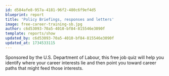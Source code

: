 ```yaml
---
id: d584afe8-957a-4181-96f2-480c6f9ef4d5
blueprint: report
title: 'Policy Briefings, responses and letters'
image: free-career-training-sb.jpg
author: c6d53093-70a5-4010-bf84-815546e3090f
template: reports/show
updated_by: c6d53093-70a5-4010-bf84-815546e3090f
updated_at: 1734533115
---
```

Sponsored by the U.S. Department of Labour, this free job quiz will help you identify where your career interests lie and then point you toward career paths that might feed those interests.